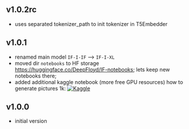 v1.0.2rc
-------

- uses separated tokenizer_path to init tokenizer in T5Embedder

v1.0.1
------

- renamed main model `IF-I-IF` --> `IF-I-XL`
- moved dir `notebooks` to HF storage https://huggingface.co/DeepFloyd/IF-notebooks; lets keep new notebooks there;
- added additional kaggle notebook (more free GPU resources) how to generate pictures 1k: [![Kaggle](https://kaggle.com/static/images/open-in-kaggle.svg)](https://www.kaggle.com/code/shonenkov/deepfloyd-if-4-3b-generator-of-pictures)

v1.0.0
------

- initial version
